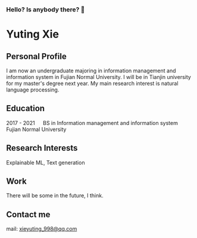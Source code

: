 ### Hello? Is anybody there? 👋

# Yuting Xie
## Personal Profile
I am now an undergraduate majoring in information management and information system in Fujian Normal University. I will be in Tianjin university for my master's degree next year. My main research interest is natural language processing. 

## Education
2017 - 2021 &emsp; BS in Information management and information system &emsp; Fujian Normal University

## Research Interests
Explainable ML, Text generation

## Work
There will be some in the future, I think.

## Contact me
mail: <xieyuting_998@qq.com>
